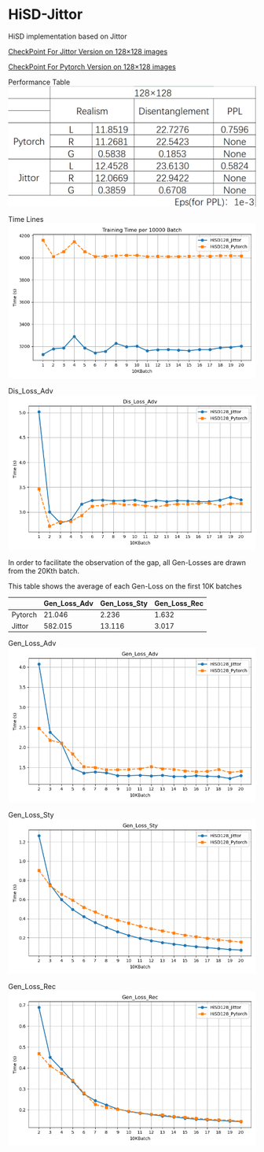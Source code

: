 # HiSD-Jittor
HiSD implementation based on Jittor  

[CheckPoint For Jittor Version on 128×128 images](https://drive.google.com/file/d/1UD7pFR8yMLg6bwfLGcWK8EN1wNoSF5NI/view?usp=sharing)  

[CheckPoint For Pytorch Version on 128×128 images](https://drive.google.com/file/d/1AIye0Gs16cepKiyLaalzlCcJNzKEoot5/view?usp=sharing)

Performance Table  
![Performance Table](Experiment_log/Experiment.png)

Time Lines  
![Time Lines](Experiment_log/Time.png)

Dis_Loss_Adv  
![Dis_Loss_Adv](Experiment_log/Dis_Loss_Adv.png)

In order to facilitate the observation of the gap, all Gen-Losses are drawn from the 20Kth batch.

This table shows the average of each Gen-Loss on the first 10K batches  

|  | Gen_Loss_Adv | Gen_Loss_Sty |Gen_Loss_Rec|
|--------|--------|--------|--------|
| Pytorch  | 21.046  | 2.236  |1.632|
| Jittor | 582.015  | 13.116  |3.017|

Gen_Loss_Adv  
![Gen_Loss_Adv](Experiment_log/Gen_Loss_Adv.png)

Gen_Loss_Sty  
![Dis_Loss_Adv](Experiment_log/Gen_Loss_Sty.png)

Gen_Loss_Rec
![Dis_Loss_Adv](Experiment_log/Gen_Loss_Rec.png)

